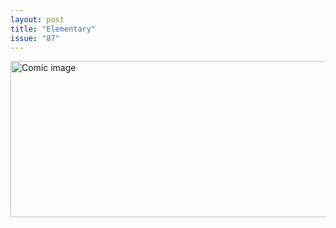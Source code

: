 ```yaml
---
layout: post
title: "Elementary"
issue: "87"
---
```

<img src="{{ site.url }}/comics/87.png" title="From the evidence, it is clear that the case is unsolvable." alt="Comic image" width="780px" height="250px"/>

